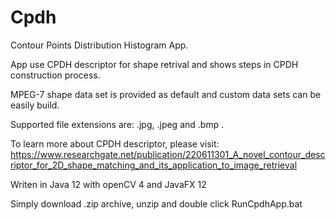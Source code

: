 # Cpdh

Contour Points Distribution Histogram App.

App use CPDH descriptor for shape retrival and shows steps in CPDH construction process.

MPEG-7 shape data set is provided as default and custom data sets can be easily build.

Supported file extensions are: .jpg, .jpeg and .bmp .

To learn more about CPDH descriptor, please visit:
https://www.researchgate.net/publication/220611301_A_novel_contour_descriptor_for_2D_shape_matching_and_its_application_to_image_retrieval

Writen in Java 12 with openCV 4 and JavaFX 12

Simply download .zip archive, unzip and double click RunCpdhApp.bat